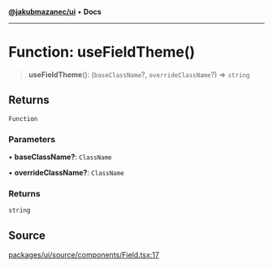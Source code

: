 [**@jakubmazanec/ui**](../README.md) • **Docs**

---

# Function: useFieldTheme()

> **useFieldTheme**(): (`baseClassName`?, `overrideClassName`?) => `string`

## Returns

`Function`

### Parameters

• **baseClassName?**: `ClassName`

• **overrideClassName?**: `ClassName`

### Returns

`string`

## Source

[packages/ui/source/components/Field.tsx:17](https://github.com/jakubmazanec/tools/blob/bb20df5276ddb119762948adc2cda520aef09f0f/packages/ui/source/components/Field.tsx#L17)
